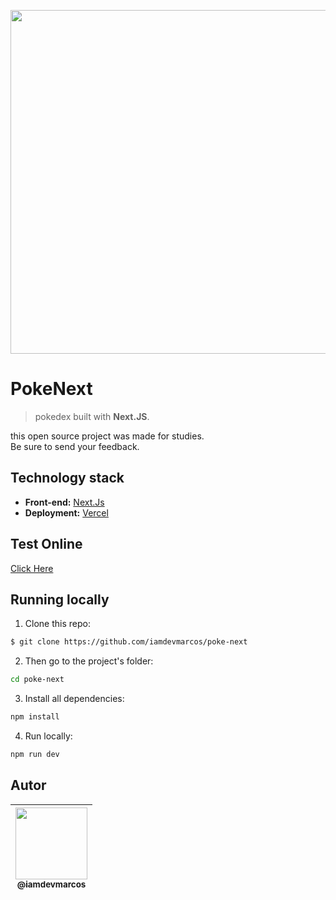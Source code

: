 <p align="center">
  <a href="https://pokenext-iamdevmarcos.vercel.app/" target="_blank">
    <img src="/images/Project.gif" width="550">
  </a>
</p>

# PokeNext

> pokedex built with **Next.JS**.

this open source project was made for studies.<br />
Be sure to send your feedback.

## Technology stack

- **Front-end:** [Next.Js](https://nextjs.org/)
- **Deployment:** [Vercel](https://vercel.com/)

## Test Online

[Click Here](https://pokenext-iamdevmarcos.vercel.app/)

## Running locally

1. Clone this repo:

```sh
$ git clone https://github.com/iamdevmarcos/poke-next
```

2. Then go to the project's folder:

```sh
cd poke-next
```

3. Install all dependencies:

```sh
npm install
```

4. Run locally:

```sh
npm run dev
```

## Autor

| [<img src="https://avatars.githubusercontent.com/u/92524722?v=4" width=115><br><sub>@iamdevmarcos</sub>](https://github.com/iamdevmarcos) |
| :---------------------------------------------------------------------------------------------------------------------------------------: |
